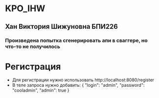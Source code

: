 # KPO_IHW
 
## Хан Виктория Шижуновна БПИ226
### Произведена попытка сгенерировать апи в сваггере, но что-то не получилось

# Регистрация 
* Для регистрации нужно использовать http://localhost:8080/register
* В теле запроса нужно добавить:
{
    "login": "admin",
    "password": "cooladmin",
    "admin": true
}
